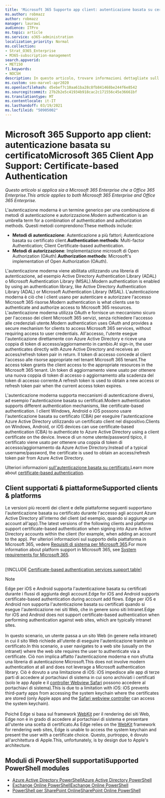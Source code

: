 ```yaml
---
title: 'Microsoft 365 Supporto app client: autenticazione basata su certificato'
ms.author: robmazz
author: robmazz
manager: laurawi
audience: ITPro
ms.topic: article
ms.service: o365-administration
localization_priority: Normal
ms.collection:
- Strat_O365_Enterprise
- M365-subscription-management
search.appverid:
- MET150
f1.keywords:
- NOCSH
description: In questo articolo, trovare informazioni dettagliate sull'Microsoft 365 dell'app client per l'autenticazione basata su certificato.
ms.custom: seo-marvel-apr2020
ms.openlocfilehash: d5ebef7c10aa61ba28c8fb841468be244f6e8542
ms.sourcegitcommit: 27b2b2e5c41934b918cac2c171556c45e36661bf
ms.translationtype: MT
ms.contentlocale: it-IT
ms.lasthandoff: 03/19/2021
ms.locfileid: "50905002"
---
```

# <a name="microsoft-365-client-app-support-certificate-based-authentication"></a><span data-ttu-id="98a2f-103">Microsoft 365 Supporto app client: autenticazione basata su certificato</span><span class="sxs-lookup"><span data-stu-id="98a2f-103">Microsoft 365 Client App Support: Certificate-based Authentication</span></span>

<span data-ttu-id="98a2f-104">*Questo articolo si applica sia a Microsoft 365 Enterprise che a Office 365 Enterprise*.</span><span class="sxs-lookup"><span data-stu-id="98a2f-104">*This article applies to both Microsoft 365 Enterprise and Office 365 Enterprise.*</span></span>

<span data-ttu-id="98a2f-105">L'autenticazione moderna è un termine generico per una combinazione di metodi di autenticazione e autorizzazione.</span><span class="sxs-lookup"><span data-stu-id="98a2f-105">Modern authentication is an umbrella term for a combination of authentication and authorization methods.</span></span> <span data-ttu-id="98a2f-106">Questi metodi comprendono:</span><span class="sxs-lookup"><span data-stu-id="98a2f-106">These methods include:</span></span>

- <span data-ttu-id="98a2f-107">**Metodi di autenticazione**: Autenticazione a più fattori; Autenticazione basata su certificato client.</span><span class="sxs-lookup"><span data-stu-id="98a2f-107">**Authentication methods**: Multi-factor Authentication; Client Certificate-based authentication.</span></span>
- <span data-ttu-id="98a2f-108">**Metodi di autorizzazione**: Implementazione microsoft di Open Authorization (OAuth).</span><span class="sxs-lookup"><span data-stu-id="98a2f-108">**Authorization methods**: Microsoft's implementation of Open Authorization (OAuth).</span></span>

<span data-ttu-id="98a2f-109">L'autenticazione moderna viene abilitata utilizzando una libreria di autenticazione, ad esempio Active Directory Authentication Library (ADAL) o Microsoft Authentication Library (MSAL).</span><span class="sxs-lookup"><span data-stu-id="98a2f-109">Modern authentication is enabled by using an authentication library, like Active Directory Authentication Library (ADAL) or Microsoft Authentication Library (MSAL).</span></span> <span data-ttu-id="98a2f-110">L'autenticazione moderna è ciò che i client usano per autenticare e autorizzare l'accesso Microsoft 365 risorse.</span><span class="sxs-lookup"><span data-stu-id="98a2f-110">Modern authentication is what clients use to authenticate and authorize access to Microsoft 365 resources.</span></span> <span data-ttu-id="98a2f-111">L'autenticazione moderna utilizza OAuth e fornisce un meccanismo sicuro per l'accesso dei client Microsoft 365 servizi, senza richiedere l'accesso alle credenziali utente.</span><span class="sxs-lookup"><span data-stu-id="98a2f-111">Modern authentication uses OAuth and provides a secure mechanism for clients to access Microsoft 365 services, without requiring access to user credentials.</span></span> <span data-ttu-id="98a2f-112">All'accesso, l'utente esegue l'autenticazione direttamente con Azure Active Directory e riceve una coppia di token di accesso/aggiornamento in cambio.</span><span class="sxs-lookup"><span data-stu-id="98a2f-112">At sign-in, the user authenticates directly with Azure Active Directory and receives an access/refresh token pair in return.</span></span> <span data-ttu-id="98a2f-113">Il token di accesso concede al client l'accesso alle risorse appropriate nel tenant Microsoft 365 tenant.</span><span class="sxs-lookup"><span data-stu-id="98a2f-113">The access token grants the client access to the appropriate resources in the Microsoft 365 tenant.</span></span> <span data-ttu-id="98a2f-114">Un token di aggiornamento viene usato per ottenere una nuova coppia di token di accesso o aggiornamento alla scadenza del token di accesso corrente.</span><span class="sxs-lookup"><span data-stu-id="98a2f-114">A refresh token is used to obtain a new access or refresh token pair when the current access token expires.</span></span>

<span data-ttu-id="98a2f-115">L'autenticazione moderna supporta meccanismi di autenticazione diversi, ad esempio l'autenticazione basata su certificati.</span><span class="sxs-lookup"><span data-stu-id="98a2f-115">Modern authentication supports different authentication mechanisms, like certificate-based authentication.</span></span> <span data-ttu-id="98a2f-116">I client Windows, Android o iOS possono usare l'autenticazione basata su certificato (CBA) per eseguire l'autenticazione Azure Active Directory utilizzando un certificato client nel dispositivo.</span><span class="sxs-lookup"><span data-stu-id="98a2f-116">Clients on Windows, Android, or iOS devices can use certificate-based authentication (CBA) to authenticate to Azure Active Directory using a client certificate on the device.</span></span> <span data-ttu-id="98a2f-117">Invece di un nome utente/password tipico, il certificato viene usato per ottenere una coppia di token di accesso/aggiornamento da Azure Active Directory.</span><span class="sxs-lookup"><span data-stu-id="98a2f-117">Instead of a typical username/password, the certificate is used to obtain an access/refresh token pair from Azure Active Directory.</span></span>

<span data-ttu-id="98a2f-118">Ulteriori informazioni [sull'autenticazione basata su certificato.](/azure/active-directory/authentication/active-directory-certificate-based-authentication-get-started)</span><span class="sxs-lookup"><span data-stu-id="98a2f-118">Learn more about [certificate-based authentication](/azure/active-directory/authentication/active-directory-certificate-based-authentication-get-started).</span></span>

## <a name="supported-clients--platforms"></a><span data-ttu-id="98a2f-119">Client supportati & piattaforme</span><span class="sxs-lookup"><span data-stu-id="98a2f-119">Supported clients & platforms</span></span>

<span data-ttu-id="98a2f-120">Le versioni più recenti dei client e delle piattaforme seguenti supportano l'autenticazione basata su certificato durante l'accesso agli account Azure Active Directory all'interno del client (ad esempio, quando si aggiunge un account all'app).</span><span class="sxs-lookup"><span data-stu-id="98a2f-120">The latest versions of the following clients and platforms support certificate-based authentication when signing into Azure Active Directory accounts within the client (for example, when adding an account to the app).</span></span> <span data-ttu-id="98a2f-121">Per ulteriori informazioni sul supporto della piattaforma in Microsoft 365, vedere [Requisiti di sistema per Microsoft 365](/microsoft-365/microsoft-365-and-office-resources).</span><span class="sxs-lookup"><span data-stu-id="98a2f-121">For more information about platform support in Microsoft 365, see [System requirements for Microsoft 365](/microsoft-365/microsoft-365-and-office-resources).</span></span>
<br>
<br>

[!INCLUDE [Certificate-based authentication services support table](../includes/microsoft-365-client-support-certificate-based-authentication-include.md)]

>[!NOTE]
><span data-ttu-id="98a2f-122">Edge per iOS e Android supporta l'autenticazione basata su certificati durante i flussi di aggiunta degli account.</span><span class="sxs-lookup"><span data-stu-id="98a2f-122">Edge for iOS and Android supports certificate-based authentication during account add flows.</span></span> <span data-ttu-id="98a2f-123">Edge per iOS e Android non supporta l'autenticazione basata su certificati quando si esegue l'autenticazione nei siti Web, che in genere sono siti Intranet.</span><span class="sxs-lookup"><span data-stu-id="98a2f-123">Edge for iOS and Android does not support certificate-based authentication when performing authentication against web sites, which are typically intranet sites.</span></span> <br><br>  <span data-ttu-id="98a2f-124">In questo scenario, un utente passa a un sito Web (in genere nella intranet) in cui il sito Web richiede all'utente di eseguire l'autenticazione tramite un certificato.</span><span class="sxs-lookup"><span data-stu-id="98a2f-124">In this scenario, a user navigates to a web site (usually on the intranet) where the web site requires the user to authenticate via a certificate.</span></span> <span data-ttu-id="98a2f-125">Ciò non implica affatto l'autenticazione moderna e non sfrutta una libreria di autenticazione Microsoft.</span><span class="sxs-lookup"><span data-stu-id="98a2f-125">This does not involve modern authentication at all and does not leverage a Microsoft authentication library.</span></span> <span data-ttu-id="98a2f-126">Ciò è dovuto a una limitazione di iOS: iOS impedisce alle app di terze parti di accedere al portachiavi di sistema in cui sono archiviati i certificati (solo le app Apple e il [controller Webview Safari](https://developer.apple.com/documentation/safariservices/sfsafariviewcontroller) possono accedere al portachiavi di sistema).</span><span class="sxs-lookup"><span data-stu-id="98a2f-126">This is due to a limitation with iOS: iOS prevents third-party apps from accessing the system keychain where the certificates are stored (only Apple apps and the [Safari webview controller](https://developer.apple.com/documentation/safariservices/sfsafariviewcontroller) can access the system keychain).</span></span> <br><br> <span data-ttu-id="98a2f-127">Poiché Edge si basa sul framework [WebKit](https://developer.apple.com/documentation/webkit) per il rendering dei siti Web, Edge non è in grado di accedere al portachiavi di sistema e presentare all'utente una scelta di certificato.</span><span class="sxs-lookup"><span data-stu-id="98a2f-127">As Edge relies on the [WebKit](https://developer.apple.com/documentation/webkit) framework for rendering web sites, Edge is unable to access the system keychain and present the user with a certificate choice.</span></span> <span data-ttu-id="98a2f-128">Questo, purtroppo, è dovuto all'architettura di Apple.</span><span class="sxs-lookup"><span data-stu-id="98a2f-128">This, unfortunately, is by design due to Apple's architecture.</span></span>

## <a name="supported-powershell-modules"></a><span data-ttu-id="98a2f-129">Moduli di PowerShell supportati</span><span class="sxs-lookup"><span data-stu-id="98a2f-129">Supported PowerShell modules</span></span>

- [<span data-ttu-id="98a2f-130">Azure Active Directory PowerShell</span><span class="sxs-lookup"><span data-stu-id="98a2f-130">Azure Active Directory PowerShell</span></span>](/powershell/azure/active-directory/overview?view=azureadps-2.0)
- [<span data-ttu-id="98a2f-131">Exchange Online PowerShell</span><span class="sxs-lookup"><span data-stu-id="98a2f-131">Exchange Online PowerShell</span></span>](/powershell/exchange/exchange-online-powershell)
- [<span data-ttu-id="98a2f-132">PowerShell per SharePoint Online</span><span class="sxs-lookup"><span data-stu-id="98a2f-132">SharePoint Online PowerShell</span></span>](/powershell/sharepoint/sharepoint-online/connect-sharepoint-online)

